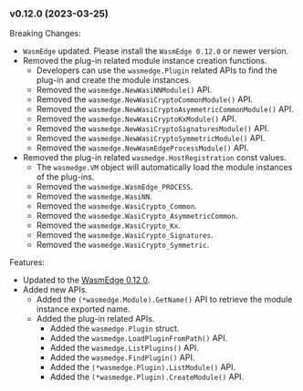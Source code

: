 ### v0.12.0 (2023-03-25)

Breaking Changes:

* `WasmEdge` updated. Please install the `WasmEdge 0.12.0` or newer version.
* Removed the plug-in related module instance creation functions.
  * Developers can use the `wasmedge.Plugin` related APIs to find the plug-in and create the module instances.
  * Removed the `wasmedge.NewWasiNNModule()` API.
  * Removed the `wasmedge.NewWasiCryptoCommonModule()` API.
  * Removed the `wasmedge.NewWasiCryptoAsymmetricCommonModule()` API.
  * Removed the `wasmedge.NewWasiCryptoKxModule()` API.
  * Removed the `wasmedge.NewWasiCryptoSignaturesModule()` API.
  * Removed the `wasmedge.NewWasiCryptoSymmetricModule()` API.
  * Removed the `wasmedge.NewWasmEdgeProcessModule()` API.
* Removed the plug-in related `wasmedge.HostRegistration` const values.
  * The `wasmedge.VM` object will automatically load the module instances of the plug-ins.
  * Removed the `wasmedge.WasmEdge_PROCESS`.
  * Removed the `wasmedge.WasiNN`.
  * Removed the `wasmedge.WasiCrypto_Common`.
  * Removed the `wasmedge.WasiCrypto_AsymmetricCommon`.
  * Removed the `wasmedge.WasiCrypto_Kx`.
  * Removed the `wasmedge.WasiCrypto_Signatures`.
  * Removed the `wasmedge.WasiCrypto_Symmetric`.

Features:

* Updated to the [WasmEdge 0.12.0](https://github.com/WasmEdge/WasmEdge/releases/tag/0.12.0).
* Added new APIs.
  * Added the `(*wasmedge.Module).GetName()` API to retrieve the module instance exported name.
  * Added the plug-in related APIs.
    * Added the `wasmedge.Plugin` struct.
    * Added the `wasmedge.LoadPluginFromPath()` API.
    * Added the `wasmedge.ListPlugins()` API.
    * Added the `wasmedge.FindPlugin()` API.
    * Added the `(*wasmedge.Plugin).ListModule()` API.
    * Added the `(*wasmedge.Plugin).CreateModule()` API.

